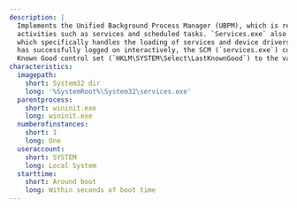 ```yaml
---
description: |
  Implements the Unified Background Process Manager (UBPM), which is responsible for background
  activities such as services and scheduled tasks. `Services.exe` also implements the Service Control Manager (SCM),
  which specifically handles the loading of services and device drivers marked for auto-start. In addition, once a user
  has successfully logged on interactively, the SCM (`services.exe`) considers the boot successful and sets the Last
  Known Good control set (`HKLM\SYSTEM\Select\LastKnownGood`) to the value of the CurrentControlSet.
characteristics:
  imagepath:
    short: System32 dir
    long: '%SystemRoot%\System32\services.exe'
  parentprocess:
    short: wininit.exe
    long: wininit.exe
  numberofinstances:
    short: 1
    long: One
  useraccount:
    short: SYSTEM
    long: Local System
  starttime:
    short: Around boot
    long: Within seconds of boot time
---
```

